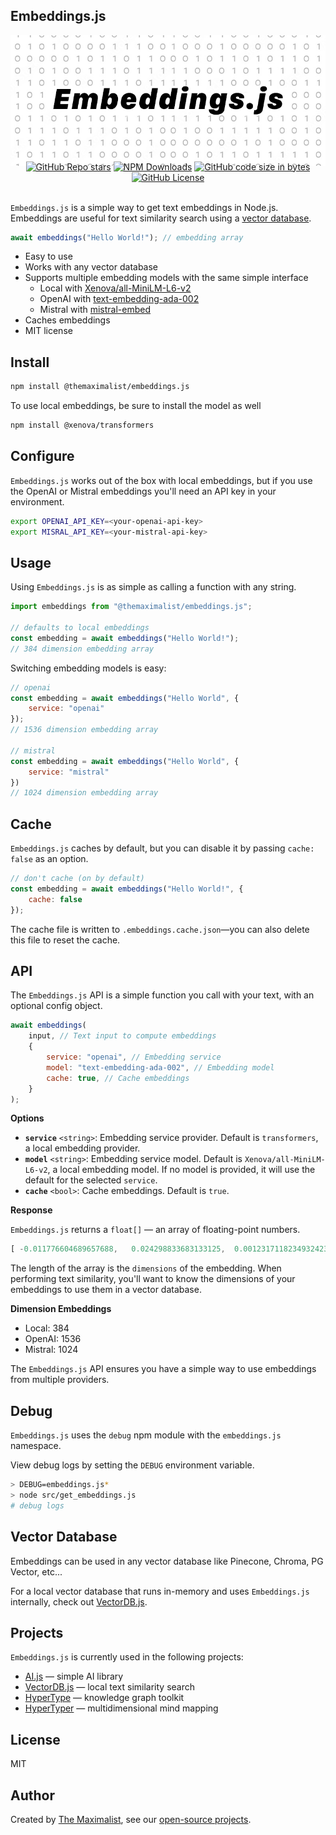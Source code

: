 ## Embeddings.js

<img src="public/logo.png" alt="Embeddings.js — Simple Embeddings library for Node.js" class="logo" />

<div class="badges" style="text-align: center; margin-top: -10px;">
<a href="https://github.com/themaximal1st/embeddings.js"><img alt="GitHub Repo stars" src="https://img.shields.io/github/stars/themaximal1st/embeddings.js"></a>
<a href="https://www.npmjs.com/package/@themaximalist/embeddings.js"><img alt="NPM Downloads" src="https://img.shields.io/npm/dt/%40themaximalist%2Fembeddings.js"></a>
<a href="https://github.com/themaximal1st/embeddings.js"><img alt="GitHub code size in bytes" src="https://img.shields.io/github/languages/code-size/themaximal1st/embeddings.js"></a>
<a href="https://github.com/themaximal1st/embeddings.js"><img alt="GitHub License" src="https://img.shields.io/github/license/themaximal1st/embeddings.js"></a>
</div>
<br />

`Embeddings.js` is a simple way to get text embeddings in Node.js. Embeddings are useful for text similarity search using a [vector database](https://vectordbjs.themaximalist.com/).

```javascript
await embeddings("Hello World!"); // embedding array
```

-   Easy to use
-   Works with any vector database
-   Supports multiple embedding models with the same simple interface
    -   Local with [Xenova/all-MiniLM-L6-v2](https://huggingface.co/Xenova/all-MiniLM-L6-v2)
    -   OpenAI with [text-embedding-ada-002](https://platform.openai.com/docs/guides/embeddings/how-to-get-embeddings)
    -   Mistral with [mistral-embed](https://docs.mistral.ai/platform/client/#embeddings)
-   Caches embeddings
-   MIT license



## Install

```bash
npm install @themaximalist/embeddings.js
```

To use local embeddings, be sure to install the model as well

```bash
npm install @xenova/transformers
```

## Configure

`Embeddings.js` works out of the box with local embeddings, but if you use the OpenAI or Mistral embeddings you'll need an API key in your environment.

```bash
export OPENAI_API_KEY=<your-openai-api-key>
export MISRAL_API_KEY=<your-mistral-api-key>
```



## Usage

Using `Embeddings.js` is as simple as calling a function with any string.

```javascript
import embeddings from "@themaximalist/embeddings.js";

// defaults to local embeddings
const embedding = await embeddings("Hello World!");
// 384 dimension embedding array
```

Switching embedding models is easy:
```javascript
// openai
const embedding = await embeddings("Hello World", {
    service: "openai"
});
// 1536 dimension embedding array

// mistral
const embedding = await embeddings("Hello World", {
    service: "mistral"
})
// 1024 dimension embedding array
```

## Cache
`Embeddings.js` caches by default, but you can disable it by passing `cache: false` as an option.

```javascript
// don't cache (on by default)
const embedding = await embeddings("Hello World!", {
    cache: false
});
```

The cache file is written to `.embeddings.cache.json`—you can also delete this file to reset the cache.

## API

The `Embeddings.js` API is a simple function you call with your text, with an optional config object.


```javascript
await embeddings(
    input, // Text input to compute embeddings
    {
        service: "openai", // Embedding service
        model: "text-embedding-ada-002", // Embedding model
        cache: true, // Cache embeddings
    }
);
```

**Options**

* **`service`** `<string>`: Embedding service provider. Default is `transformers`, a local embedding provider.
* **`model`** `<string>`: Embedding service model. Default is `Xenova/all-MiniLM-L6-v2`, a local embedding model. If no model is provided, it will use the default for the selected `service`.
* **`cache`** `<bool>`: Cache embeddings. Default is `true`.

**Response**

`Embeddings.js` returns a `float[]` — an array of floating-point numbers.

```javascript
[ -0.011776604689657688,   0.024298833683133125,  0.0012317118234932423, ... ]
```

The length of the array is the `dimensions` of the embedding. When performing text similarity, you'll want to know the dimensions of your embeddings to use them in a vector database.

**Dimension Embeddings**

* Local: 384
* OpenAI: 1536
* Mistral: 1024

The `Embeddings.js` API ensures you have a simple way to use embeddings from multiple providers.

## Debug

`Embeddings.js` uses the `debug` npm module with the `embeddings.js` namespace.

View debug logs by setting the `DEBUG` environment variable.

```bash
> DEBUG=embeddings.js*
> node src/get_embeddings.js
# debug logs
```


## Vector Database

Embeddings can be used in any vector database like Pinecone, Chroma, PG Vector, etc...

For a local vector database that runs in-memory and uses `Embeddings.js` internally, check out [VectorDB.js](https://vectordbjs.themaximalist.com).



## Projects

`Embeddings.js` is currently used in the following projects:

-   [AI.js](https://aijs.themaximalist.com) — simple AI library
-   [VectorDB.js](https://vectordbjs.themaximalist.com) — local text similarity search
-   [HyperType](https://hypertypelang.com) — knowledge graph toolkit
-   [HyperTyper](https://hypertyper.com) — multidimensional mind mapping


## License

MIT


## Author

Created by [The Maximalist](https://twitter.com/themaximal1st), see our [open-source projects](https://themaximalist.com/products).

